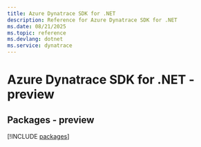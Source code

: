 ```yaml
---
title: Azure Dynatrace SDK for .NET
description: Reference for Azure Dynatrace SDK for .NET
ms.date: 08/21/2025
ms.topic: reference
ms.devlang: dotnet
ms.service: dynatrace
---
```

# Azure Dynatrace SDK for .NET - preview
## Packages - preview
[!INCLUDE [packages](dynatrace-index.md)]